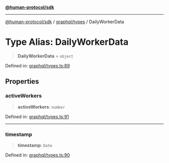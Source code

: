 [**@human-protocol/sdk**](../../../README.md)

***

[@human-protocol/sdk](../../../modules.md) / [graphql/types](../README.md) / DailyWorkerData

# Type Alias: DailyWorkerData

> **DailyWorkerData** = `object`

Defined in: [graphql/types.ts:89](https://github.com/humanprotocol/human-protocol/blob/8c6afbe01e352b593635124b575731df11c509c7/packages/sdk/typescript/human-protocol-sdk/src/graphql/types.ts#L89)

## Properties

### activeWorkers

> **activeWorkers**: `number`

Defined in: [graphql/types.ts:91](https://github.com/humanprotocol/human-protocol/blob/8c6afbe01e352b593635124b575731df11c509c7/packages/sdk/typescript/human-protocol-sdk/src/graphql/types.ts#L91)

***

### timestamp

> **timestamp**: `Date`

Defined in: [graphql/types.ts:90](https://github.com/humanprotocol/human-protocol/blob/8c6afbe01e352b593635124b575731df11c509c7/packages/sdk/typescript/human-protocol-sdk/src/graphql/types.ts#L90)
